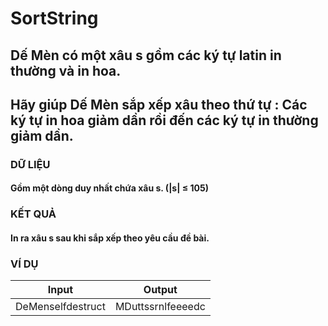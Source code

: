 # SortString
## Dế Mèn có một xâu s gồm các ký tự latin in thường và in hoa.
## Hãy giúp Dế Mèn sắp xếp xâu theo thứ tự : Các ký tự in hoa giảm dần rồi đến các ký tự in thường giảm dần.
### DỮ LIỆU
#### Gồm một dòng duy nhất chứa xâu s. (|s| ≤ 105)
### KẾT QUẢ
#### In ra xâu s sau khi sắp xếp theo yêu cầu đề bài.
### VÍ DỤ
|Input|Output|
|-----|------|
|DeMenselfdestruct|MDuttssrnlfeeeedc|

